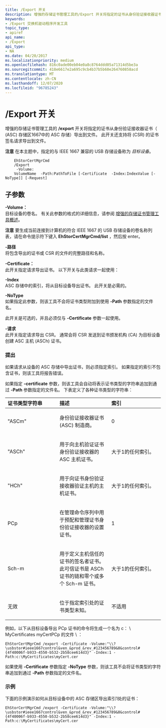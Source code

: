```yaml
---
title: /Export 开关
description: 增强的存储证书管理工具的/Export 开关将指定的证书从身份验证接收器证书 (ASC) 存储导出到文件
keywords:
- /Export 交换机驱动程序开发工具
topic_type:
- apiref
api_name:
- /Export
api_type:
- NA
ms.date: 04/20/2017
ms.localizationpriority: medium
ms.openlocfilehash: 816c0ade00eb04e0a8c8764ddd05a71314d5be3a
ms.sourcegitcommit: 418e6617e2a695c9cb4b37b5b60e264760858acd
ms.translationtype: MT
ms.contentlocale: zh-CN
ms.lasthandoff: 12/07/2020
ms.locfileid: "96785243"
---
```

# <a name="export-switch"></a>/Export 开关


增强的存储证书管理工具的 **/export** 开关将指定的证书从身份验证接收器证书（ (ASC) 存储区1667中的 ASC 存储）导出到文件。 此开关还支持将 (CSR) 的证书签名请求导出到文件。

**注意**  在本主题中，指定的与 IEEE 1667 兼容的 USB 存储设备称为 *目标设备*。

 

```
    EhStorCertMgrCmd
    /Export
     -Volume:
    VolumeName  -Path:PathToFile [-Certificate  -Index:IndexValue [-NoType]] [-Request]
```

## <a name="span-idsubparametersspanspan-idsubparametersspanspan-idsubparametersspansubparameters"></a><span id="Subparameters"></span><span id="subparameters"></span><span id="SUBPARAMETERS"></span>子参数


<span id="_______-Volume_______"></span><span id="_______-volume_______"></span><span id="_______-VOLUME_______"></span>**-Volume：**   
目标设备的卷名。 有关此参数的格式的详细信息，请参阅 [增强的存储证书管理工具概述](overview-of-the-enhanced-storage-certificate-management-tool.md)。

**注意**  要生成当前连接到计算机的符合 IEEE 1667 的 USB 存储设备的卷名称列表，请在命令提示符下键入 **EhStorCertMgrCmd/list** ，然后按 enter。

 

<span id="_______-Path______"></span><span id="_______-path______"></span><span id="_______-PATH______"></span>**-路径**   
将包含导出的证书或 CSR 的文件的完整路径和名称。

<span id="_______-Certificate_______"></span><span id="_______-certificate_______"></span><span id="_______-CERTIFICATE_______"></span>**-Certificate：**   
此开关指定请求导出证书。 以下开关与此类请求一起使用：

<span id="-Index"></span><span id="-index"></span><span id="-INDEX"></span>**-Index**  
ASC 存储中的索引，将从目标设备导出证书。 此开关是必需的。

<span id="-NoType"></span><span id="-notype"></span><span id="-NOTYPE"></span>**-NoType**  
如果指定此参数，则该工具不会将证书类型附加到使用 **-Path** 参数指定的文件名。

此开关是可选的，并且必须仅与 **-Certificate** 参数一起使用。

<span id="_______-Request______"></span><span id="_______-request______"></span><span id="_______-REQUEST______"></span>**-请求**   
此开关指定请求导出 CSR。 通常会将 CSR 发送到证书颁发机构 (CA) 为目标设备创建 ASC 主机 (ASCh) 证书。

### <a name="span-idcommentsspanspan-idcommentsspancomments"></a><span id="comments"></span><span id="COMMENTS"></span>提出

如果请求从设备的 ASC 存储中导出证书，则必须指定索引。 如果指定的索引不包含证书，则该工具将报告错误。

如果指定 **-certificate** 参数，则该工具会自动将表示证书类型的字符串追加到通过 **-Path** 参数指定的文件名。 下表定义了各种证书类型的字符串：

<table>
<colgroup>
<col width="33%" />
<col width="33%" />
<col width="33%" />
</colgroup>
<thead>
<tr class="header">
<th align="left">证书类型字符串</th>
<th align="left">描述</th>
<th align="left">索引</th>
</tr>
</thead>
<tbody>
<tr class="odd">
<td align="left"><p>"ASCm"</p></td>
<td align="left"><p>身份验证接收器证书 (ASC) 制造商。</p></td>
<td align="left"><p>0</p></td>
</tr>
<tr class="even">
<td align="left"><p>"ASCh"</p></td>
<td align="left"><p>用于向主机验证证书身份验证接收器的 ASC 主机证书。</p></td>
<td align="left"><p>大于1的任何索引。</p></td>
</tr>
<tr class="odd">
<td align="left"><p>"HCh"</p></td>
<td align="left"><p>用于向证书身份验证接收器验证主机的主机证书。</p></td>
<td align="left"><p>大于1的任何索引。</p></td>
</tr>
<tr class="even">
<td align="left"><p>PCp</p></td>
<td align="left"><p>在管理命令序列中用于预配和管理证书身份验证接收器的设置证书。</p></td>
<td align="left"><p>1</p></td>
</tr>
<tr class="odd">
<td align="left"><p>Sch-m</p></td>
<td align="left"><p>用于定义主机信任的证书的签名者证书。 此可信证书是 ASCh 证书的链和零个或多个 Sch-m 证书。</p></td>
<td align="left"><p>大于1的任何索引。</p></td>
</tr>
<tr class="even">
<td align="left"><p>无效</p></td>
<td align="left"><p>位于指定索引处的证书类型未知。</p></td>
<td align="left"><p>不适用</p></td>
</tr>
</tbody>
</table>

 

例如，以下从目标设备导出 PCp 证书的命令将生成一个名为 c： \\ MyCertificates myCertPCp 的文件 \\ ：

```
EhStorCertMgrCmd /export -Certificate -Volume:"\\?\usbstor#ieee1667control&ven_&prod_&rev_#123456789&0&control#{4f40006f-b933-4550-b532-2b58cee614d3}" -Index:1 -Path:c:\MyCertificates\myCert.cer
```

如果使用 **-Certificate** 参数指定 **-NoType** 参数，则该工具不会将证书类型的字符串追加到通过 **-Path** 参数指定的文件名。

### <a name="span-idexamplespanspan-idexamplespanexample"></a><span id="example"></span><span id="EXAMPLE"></span>示例

下面的示例演示如何从目标设备中的 ASC 存储区导出索引1处的证书：

```
EhStorCertMgrCmd /export -Certificate -Volume:"\\?\usbstor#ieee1667control&ven_&prod_&rev_#123456789&0&control#{4f40006f-b933-4550-b532-2b58cee614d3}" -Index:1 -Path:c:\MyCertificates\myCert.cer
```

 

 

